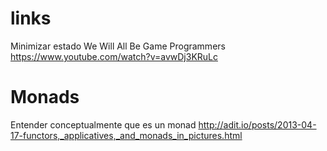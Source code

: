 # links

Minimizar estado
We Will All Be Game Programmers
https://www.youtube.com/watch?v=avwDj3KRuLc


# Monads

Entender conceptualmente que es un monad
http://adit.io/posts/2013-04-17-functors,_applicatives,_and_monads_in_pictures.html

